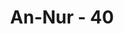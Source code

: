 ---
title: "An-Nur - 40"
no: 40
arabic_no: ٤٠
ayah: اَوْ كَظُلُمٰتٍ فِيْ بَحْرٍ لُّجِّيٍّ يَّغْشٰىهُ مَوْجٌ مِّنْ فَوْقِهٖ مَوْجٌ مِّنْ فَوْقِهٖ سَحَابٌۗ ظُلُمٰتٌۢ بَعْضُهَا فَوْقَ بَعْضٍۗ اِذَآ اَخْرَجَ يَدَهٗ لَمْ يَكَدْ يَرٰىهَاۗ وَمَنْ لَّمْ يَجْعَلِ اللّٰهُ لَهٗ نُوْرًا فَمَا لَهٗ مِنْ نُّوْرٍ ࣖ
translation: "Atau (keadaan orang-orang kafir) seperti gelap gulita di lautan yang dalam, yang diliputi oleh gelombang demi gelombang, di atasnya ada (lagi) awan gelap. Itulah gelap gulita yang berlapis-lapis. Apabila dia mengeluarkan tangannya hampir tidak dapat melihatnya. Barangsiapa tidak diberi cahaya (petunjuk) oleh Allah, maka dia tidak mempunyai cahaya sedikit pun. "
tafsir: "Pada ayat ini Allah memberi perumpamaan bagi amal orang-orang kafir dengan kegelapan yang hitam kelam yang berlapis-lapis sebagaimana kelamnya suasana di laut yang dalam di malam hari di mana ombak sambung-menyambung dengan hebatnya menambah kegelapan dalam laut itu, ditambah lagi dengan awan tebal yang hitam menutupi langit sehingga tidak ada sekelumit cahaya pun yang nampak. Semua bintang yang kecil maupun yang besar tidak dapat menampakkan dirinya ke permukaan laut itu karena dihalangi oleh awan tebal dan hitam itu. Tidak ada satu pun yang dapat dilihat ketika itu, sehingga apabila seseorang mengeluarkan tangannya di hadapan mukanya tangan itu tidak nampak sama sekali meskipun sudah dekat benar ke matanya. Demikianlah hitam kelamnya amal-amal orang kafir itu. Jangankan amal itu akan dapat menolong dalam menghadapi bahaya dan kesulitan di akhirat yang amat dahsyat itu, melihat amal itu saja pun mustahil, karena semua amal yang dikerjakannya tidak diterima dan tidak diridai oleh Allah karena akidahnya yang sesat dan ucapan-ucapan yang mengandung kesombongan atau tindakan mereka yang zalim.\n\nAl-hasan al-Basri berkata tentang hal ini, \"Orang kafir berada dalam tiga kegelapan, yaitu kegelapan akidah, kegelapan ucapan dan kegelapan amal perbuatan.\" Sedangkan Ibnu 'Abbas menyatakan, \"Kegelapan hati, penglihatan dan pendengarannya.\"\n\nDemikianlah keadaan orang-orang kafir, mereka berada dalam kegelapan yang pekat sekali, karena mereka sedikit pun tidak mendapat pancaran Nur Ilahi. Allah tidak akan memberikan kepada mereka pancaran Nur-Nya, karena itulah mereka selalu berada dalam kegelapan. Tidak ada pedoman yang dapat dijadikan pedoman karena memang mereka sudah sesat sangat jauh sekali tersesat dan tidak ada harapan lagi bagi mereka untuk kembali ke jalan yang benar sebagaimana firman-Nya:\n\nDan Allah menyesatkan orang-orang yang zalim dan Allah berbuat apa yang Dia kehendaki. (Ibrahim/14: 27)"
---